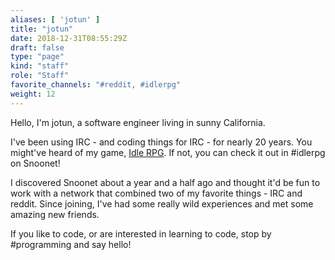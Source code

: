 ```yaml
---
aliases: [ 'jotun' ]
title: "jotun"
date: 2018-12-31T08:55:29Z
draft: false
type: "page"
kind: "staff"
role: "Staff"
favorite_channels: "#reddit, #idlerpg"
weight: 12
---
```


Hello, I'm jotun, a software engineer living in sunny California.

I've been using IRC - and coding things for IRC - for nearly 20 years. You might've heard of my game, [Idle RPG](http://idlerpg.net/). If not, you can check it out in #idlerpg on Snoonet!

I discovered Snoonet about a year and a half ago and thought it'd be fun to work with a network that combined two of my favorite things - IRC and reddit. Since joining, I've had some really wild experiences and met some amazing new friends.

If you like to code, or are interested in learning to code, stop by #programming and say hello!
